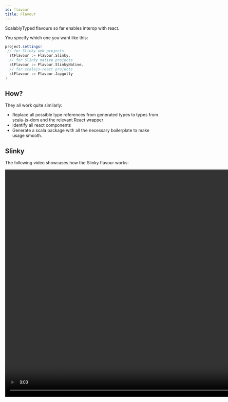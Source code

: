 ```yaml
---
id: flavour
title: Flavour
---
```


ScalablyTyped flavours so far enables interop with react.

You specify which one you want like this:
```scala
project.settings(
 // for Slinky web projects
  stFlavour := Flavour.Slinky,
  // for Slinky native projects
  stFlavour := Flavour.SlinkyNative,
  // for scalajs-react projects
  stFlavour := Flavour.Japgolly
)
``` 

## How?
They all work quite similarly:
- Replace all possible type references from generated types to types from scala-js-dom and the relevant React wrapper
- Identify all react components
- Generate a scala package with all the necessary boilerplate to make usage smooth.

## Slinky

The following video showcases how the Slinky flavour works:

<video autoplay="autoplay" controls="true" muted="true" src="https://olvind.com/videos/slinky_demo.mp4" height="744px" width="874"></video>
